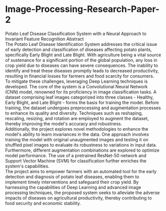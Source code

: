 # Image-Processing-Research-Paper-2
Potato Leaf Disease Classification System with a Neural Approach to Invariant Feature Recognition
Abstract
<br>
The Potato Leaf Disease Identification System addresses the critical issue of early detection and classification of diseases affecting potato plants, specifically Early Blight and Late Blight. With agriculture being a vital source of sustenance for a significant portion of the global population, any loss in crop yield due to diseases can have severe consequences. The inability to identify and treat these diseases promptly leads to decreased productivity, resulting in financial losses for farmers and food scarcity for consumers.
<br>
To mitigate these challenges, leveraging Deep Learning techniques is developed. The core of the system is a Convolutional Neural Network (CNN) model, renowned for its proficiency in image classification tasks. A dataset comprising leaf images categorized into three classes - Healthy, Early Blight, and Late Blight - forms the basis for training the model. Before training, the dataset undergoes preprocessing and augmentation processes to enhance its quality and diversity. Techniques such as reshaping, rescaling, resizing, and rotation are employed to augment the dataset, thereby improving the model's accuracy and robustness.
<br>
Additionally, the project explores novel methodologies to enhance the model's ability to learn invariances in the data. One approach involves training the model with original unaugmented images and testing it on shuffled pixel images to evaluate its robustness to variations in input data. Furthermore, different augmentation combinations are explored to optimize model performance. The use of a pretrained ResNet-50 network and Support Vector Machine (SVM) for classification further enriches the system's capabilities.
<br>
The project aims to empower farmers with an automated tool for the early detection and diagnosis of potato leaf diseases, enabling them to implement timely interventions and safeguard their crop yield. By harnessing the capabilities of Deep Learning and advanced image processing techniques, the proposed system seeks to alleviate the adverse impacts of diseases on agricultural productivity, thereby contributing to food security and economic stability.

